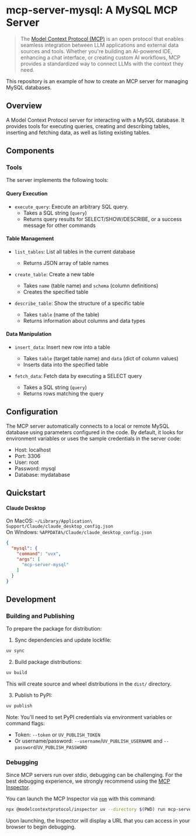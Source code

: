 # mcp-server-mysql: A MySQL MCP Server

> The [Model Context Protocol (MCP)](https://modelcontextprotocol.io/introduction) is an open protocol that enables seamless integration between LLM applications and external data sources and tools. Whether you're building an AI-powered IDE, enhancing a chat interface, or creating custom AI workflows, MCP provides a standardized way to connect LLMs with the context they need.

This repository is an example of how to create an MCP server for managing MySQL databases.

## Overview

A Model Context Protocol server for interacting with a MySQL database. It provides tools for executing queries, creating and describing tables, inserting and fetching data, as well as listing existing tables.

## Components

### Tools

The server implements the following tools:

#### Query Execution
- `execute_query`: Execute an arbitrary SQL query.
  - Takes a SQL string (`query`)
  - Returns query results for SELECT/SHOW/DESCRIBE, or a success message for other commands

#### Table Management
- `list_tables`: List all tables in the current database
  - Returns JSON array of table names

- `create_table`: Create a new table
  - Takes `name` (table name) and `schema` (column definitions)
  - Creates the specified table

- `describe_table`: Show the structure of a specific table
  - Takes `table` (name of the table)
  - Returns information about columns and data types

#### Data Manipulation
- `insert_data`: Insert new row into a table
  - Takes `table` (target table name) and `data` (dict of column values)
  - Inserts data into the specified table

- `fetch_data`: Fetch data by executing a SELECT query
  - Takes a SQL string (`query`)
  - Returns rows matching the query

## Configuration

The MCP server automatically connects to a local or remote MySQL database using parameters configured in the code. By default, it looks for environment variables or uses the sample credentials in the server code:
- Host: localhost
- Port: 3306
- User: root
- Password: mysql
- Database: mydatabase

## Quickstart

#### Claude Desktop

On MacOS: `~/Library/Application\ Support/Claude/claude_desktop_config.json`  
On Windows: `%APPDATA%/Claude/claude_desktop_config.json`

```json
{
  "mysql": {
    "command": "uvx",
    "args": [
      "mcp-server-mysql"
    ]
  }
}
```

## Development

### Building and Publishing

To prepare the package for distribution:

1. Sync dependencies and update lockfile:
```bash
uv sync
```

2. Build package distributions:
```bash
uv build
```

This will create source and wheel distributions in the `dist/` directory.

3. Publish to PyPI:
```bash
uv publish
```

Note: You'll need to set PyPI credentials via environment variables or command flags:
- Token: `--token` or `UV_PUBLISH_TOKEN`
- Or username/password: `--username`/`UV_PUBLISH_USERNAME` and `--password`/`UV_PUBLISH_PASSWORD`

### Debugging

Since MCP servers run over stdio, debugging can be challenging. For the best debugging
experience, we strongly recommend using the [MCP Inspector](https://github.com/modelcontextprotocol/inspector).

You can launch the MCP Inspector via [`npm`](https://docs.npmjs.com/downloading-and-installing-node-js-and-npm) with this command:
```bash
npx @modelcontextprotocol/inspector uv --directory $(PWD) run mcp-server-mysql
```

Upon launching, the Inspector will display a URL that you can access in your browser to begin debugging.
